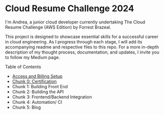 # Cloud Resume Challenge 2024

I'm Andrea, a junior cloud developer currently undertaking The Cloud Resume Challenge (AWS Edition) by Forrest Brazeal.

This project is designed to showcase essential skills for a successful career in cloud engineering. As I progress through each stage, I will add its accompanying readme and respective files to this repo. For a more in-depth description of my thought process, documentation, and updates, I invite you to follow my Medium page.

Table of Contents 
* [Access and Billing Setup](https://github.com/ameyer23/resume-challenge/tree/main/AccessBilling)
* [Chunk 0: Certification ](https://github.com/ameyer23/resume-challenge/tree/main/Certification)
* Chunk 1: Building Front End
* Chunk 2: Building the API
* Chunk 3: Frontend/Backend Integration
* Chunk 4: Automation/ CI
* Chunk 5: Blog 